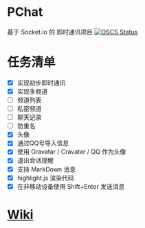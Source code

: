 # PChat
基于 Socket.io 的 即时通讯项目
[![OSCS Status](https://www.oscs1024.com/platform/badge/moieo/PChat.svg?size=large)](https://www.oscs1024.com/project/moieo/PChat?ref=badge_large)

# 任务清单
- [x] 实现初步即时通讯
- [x] 实现多频道
- [ ] 频道列表
- [ ] 私密频道
- [ ] 聊天记录
- [ ] 防重名
- [x] 头像
- [x] 通过QQ号导入信息
- [x] 使用 Gravatar / Cravatar / QQ 作为头像
- [x] 退出会话提醒
- [x] 支持 MarkDown 消息
- [x] highlight.js 渲染代码
- [x] 在非移动设备使用 Shift+Enter 发送消息

# [Wiki](https://github.com/moieo/PChat/wiki/%E9%83%A8%E7%BD%B2)
